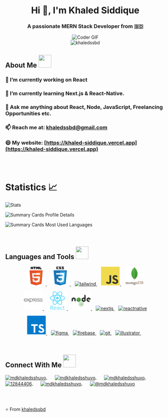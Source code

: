  <h1 align="center">Hi 👋, I'm Khaled Siddique</h1>
<h3 align="center">A passionate MERN Stack Developer from 🇧🇩</h3>
<div align="center">
    <img src="https://cdn.pixabay.com/animation/2023/06/13/15/13/15-13-30-905_512.gif" alt="Coder GIF" width="500">
</div>
<div align="center"> <img src="https://komarev.com/ghpvc/?username=khaledssbd&label=Profile%20views&color=0e75b6&style=flat" alt="khaledssbd" /> </div>

<h2> About Me  <img src = "https://media2.giphy.com/media/ZGHpWzdOEkMKtwLqdc/giphy.gif?cid=ecf05e47a0n3gi1bfqntqmob8g9aid1oyj2wr3ds3mg700bl&rid=giphy.gif" width="40px" height="40px"></h2>

### 🔭 I’m currently working on React
### 🌱 I’m currently learning Next.js & React-Native.
### 💬 Ask me anything about React, Node, JavaScript, Freelancing Opportunities etc.
### 📫 Reach me at: khaledssbd@gmail.com
### 😄 My website:  [https://khaled-siddique.vercel.app](https://khaled-siddique.vercel.app)

<br>
<br>

# Statistics 📈
![Stats](https://github-readme-stats.vercel.app/api?username=khaledssbd&theme=dark&show_icons=true)

![Summary Cards Profile Details](https://github-profile-summary-cards.vercel.app/api/cards/profile-details?username=khaledssbd&theme=2077)

![Summary Cards Most Used Languages](https://github-profile-summary-cards.vercel.app/api/cards/most-commit-language?username=khaledssbd&theme=2077)


<br>

<h2>Languages and Tools <img
              src="https://media2.giphy.com/media/QssGEmpkyEOhBCb7e1/giphy.gif?cid=ecf05e47a0n3gi1bfqntqmob8g9aid1oyj2wr3ds3mg700bl&rid=giphy.gif"
              width="40px" height="40px"></h2>
<p align="center">
  <a href="https://www.w3.org/html/" target="_blank" rel="noreferrer"> <img
                     src="https://raw.githubusercontent.com/devicons/devicon/master/icons/html5/html5-original-wordmark.svg"
                     alt="html5" width="60" height="60" /> </a>&nbsp;&nbsp;
  <a href="https://www.arduino.cc/" target="_blank" rel="noreferrer">
              <img src="https://raw.githubusercontent.com/devicons/devicon/master/icons/css3/css3-original-wordmark.svg"
                     alt="css3" width="60" height="60" /> </a>&nbsp;&nbsp;
  <a href="https://tailwindcss.com/" target="_blank" rel="noreferrer"> <img
                     src="https://www.vectorlogo.zone/logos/tailwindcss/tailwindcss-icon.svg" alt="tailwind" width="60" height="60" /> </a>&nbsp;&nbsp;
 <a href="https://developer.mozilla.org/en-US/docs/Web/JavaScript" target="_blank" rel="noreferrer"> <img
                     src="https://raw.githubusercontent.com/devicons/devicon/master/icons/javascript/javascript-original.svg"
                     alt="javascript" width="60" height="60" /> </a>&nbsp;&nbsp;
  <a href="https://www.mongodb.com/" target="_blank" rel="noreferrer"> <img
                     src="https://raw.githubusercontent.com/devicons/devicon/master/icons/mongodb/mongodb-original-wordmark.svg"
                     alt="mongodb" width="60" height="60" /> </a> 
</p>

<p align="center">
  <a href="https://expressjs.com" target="_blank" rel="noreferrer"> <img
                     src="https://raw.githubusercontent.com/devicons/devicon/master/icons/express/express-original-wordmark.svg"
                     alt="express" width="60" height="60" /> </a>&nbsp;&nbsp;
  <a href="https://reactjs.org/" target="_blank" rel="noreferrer"> <img
                     src="https://raw.githubusercontent.com/devicons/devicon/master/icons/react/react-original-wordmark.svg"
                     alt="react" width="60" height="60" /> </a>&nbsp;&nbsp;
   <a href="https://nodejs.org" target="_blank" rel="noreferrer"> <img
                     src="https://raw.githubusercontent.com/devicons/devicon/master/icons/nodejs/nodejs-original-wordmark.svg"
                     alt="nodejs" width="60" height="60" /> </a>&nbsp;&nbsp;
   <a href="https://nextjs.org/" target="_blank" rel="noreferrer"> <img
                     src="https://cdn.worldvectorlogo.com/logos/nextjs-2.svg" alt="nextjs" width="60" height="60" /> </a>&nbsp;&nbsp;
   <a href="https://reactnative.dev/" target="_blank"
              rel="noreferrer"> <img src="https://reactnative.dev/img/header_logo.svg" alt="reactnative" width="60" height="60" /> </a>
</p>

<p align="center">
  <a href="https://www.typescriptlang.org/" target="_blank" rel="noreferrer">
              <img src="https://raw.githubusercontent.com/devicons/devicon/master/icons/typescript/typescript-original.svg"
                     alt="typescript" width="60" height="60" /> </a>&nbsp;&nbsp;
  <a href="https://www.figma.com/" target="_blank" rel="noreferrer"> <img
                     src="https://www.vectorlogo.zone/logos/figma/figma-icon.svg" alt="figma" width="60" height="60" /> </a>&nbsp;&nbsp;
   <a href="https://firebase.google.com/" target="_blank" rel="noreferrer"> <img
                     src="https://www.vectorlogo.zone/logos/firebase/firebase-icon.svg" alt="firebase" width="60" height="60" /> </a>&nbsp;&nbsp;
  <a href="https://git-scm.com/" target="_blank" rel="noreferrer"> <img
                     src="https://www.vectorlogo.zone/logos/git-scm/git-scm-icon.svg" alt="git" width="60" height="60" /> </a>&nbsp;&nbsp;
   <a href="https://www.adobe.com/in/products/illustrator.html" target="_blank" rel="noreferrer"> <img
                     src="https://www.vectorlogo.zone/logos/adobe_illustrator/adobe_illustrator-icon.svg"
                     alt="illustrator" width="60" height="60" /> </a>&nbsp;&nbsp;
</p>

<br>
  
<h2>Connect With Me <img src = "https://media2.giphy.com/media/al7grkbrCChTAPEfyh/giphy.gif?cid=ecf05e47a0n3gi1bfqntqmob8g9aid1oyj2wr3ds3mg700bl&rid=giphy.gif" width="40px" height="40px"></h2> 
 <p align="left">
  <a href="https://www.linkedin.com/in/mdkhaledsshuvo" target="blank">
    <img align="center" src="https://raw.githubusercontent.com/rahuldkjain/github-profile-readme-generator/master/src/images/icons/Social/linked-in-alt.svg" alt="mdkhaledsshuvo" height="40" width="40" />
  </a>&nbsp;&nbsp;&nbsp;&nbsp;&nbsp;
  <a href="https://fb.com/mdkhaledsshuvo" target="blank">
    <img align="center" src="https://raw.githubusercontent.com/rahuldkjain/github-profile-readme-generator/master/src/images/icons/Social/facebook.svg" alt="mdkhaledsshuvo" height="40" width="40" />
  </a>&nbsp;&nbsp;&nbsp;&nbsp;&nbsp;
  <a href="https://twitter.com/mdkhaledsshuvo" target="blank">
    <img align="center" src="https://raw.githubusercontent.com/rahuldkjain/github-profile-readme-generator/master/src/images/icons/Social/twitter.svg" alt="mdkhaledsshuvo" height="40" width="40" />
  </a>&nbsp;&nbsp;&nbsp;&nbsp;&nbsp;
  <a href="https://stackoverflow.com/users/12844406" target="blank">
    <img align="center" src="https://raw.githubusercontent.com/rahuldkjain/github-profile-readme-generator/master/src/images/icons/Social/stack-overflow.svg" alt="12844406" height="40" width="40" />
  </a>&nbsp;&nbsp;&nbsp;&nbsp;&nbsp;
  <a href="https://www.instagram.com/mdkhaledsshuvo" target="blank">
    <img align="center" src="https://raw.githubusercontent.com/rahuldkjain/github-profile-readme-generator/master/src/images/icons/Social/instagram.svg" alt="mdkhaledsshuvo" height="40" width="40" />
  </a>&nbsp;&nbsp;&nbsp;&nbsp;&nbsp;
  <a href="https://medium.com/@mdkhaledsshuvo" target="blank">
    <img align="center" src="https://raw.githubusercontent.com/rahuldkjain/github-profile-readme-generator/master/src/images/icons/Social/medium.svg" alt="@mdkhaledsshuvo" height="40" width="40" />
  </a>
</p>



<br>
<br>



⭐️ From [khaledssbd](https://github.com/khaledssbd)
